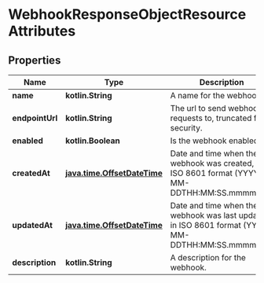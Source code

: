 
# WebhookResponseObjectResourceAttributes

## Properties
| Name | Type | Description | Notes |
| ------------ | ------------- | ------------- | ------------- |
| **name** | **kotlin.String** | A name for the webhook. |  |
| **endpointUrl** | **kotlin.String** | The url to send webhook requests to, truncated for security. |  |
| **enabled** | **kotlin.Boolean** | Is the webhook enabled. |  |
| **createdAt** | [**java.time.OffsetDateTime**](java.time.OffsetDateTime.md) | Date and time when the webhook was created, in ISO 8601 format (YYYY-MM-DDTHH:MM:SS.mmmmmm) |  |
| **updatedAt** | [**java.time.OffsetDateTime**](java.time.OffsetDateTime.md) | Date and time when the webhook was last updated, in ISO 8601 format (YYYY-MM-DDTHH:MM:SS.mmmmmm) |  |
| **description** | **kotlin.String** | A description for the webhook. |  [optional] |




